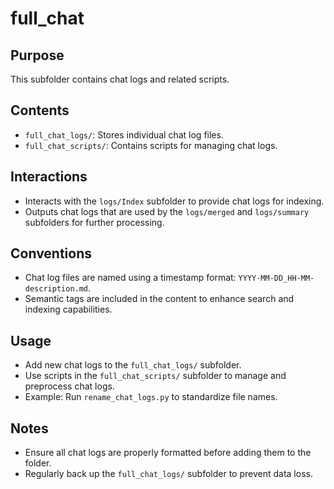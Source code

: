 # full_chat

## Purpose
This subfolder contains chat logs and related scripts.

## Contents
- `full_chat_logs/`: Stores individual chat log files.
- `full_chat_scripts/`: Contains scripts for managing chat logs.

## Interactions
- Interacts with the `logs/Index` subfolder to provide chat logs for indexing.
- Outputs chat logs that are used by the `logs/merged` and `logs/summary` subfolders for further processing.

## Conventions
- Chat log files are named using a timestamp format: `YYYY-MM-DD_HH-MM-description.md`.
- Semantic tags are included in the content to enhance search and indexing capabilities.

## Usage
- Add new chat logs to the `full_chat_logs/` subfolder.
- Use scripts in the `full_chat_scripts/` subfolder to manage and preprocess chat logs.
- Example: Run `rename_chat_logs.py` to standardize file names.

## Notes
- Ensure all chat logs are properly formatted before adding them to the folder.
- Regularly back up the `full_chat_logs/` subfolder to prevent data loss.
